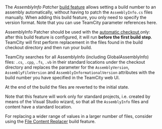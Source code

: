 [//]: # (title: AssemblyInfo Patcher)
[//]: # (auxiliary-id: AssemblyInfo Patcher)
The _AssemblyInfo Patcher_ [build feature](adding-build-features.md) allows setting a build number to an assembly automatically, without having to patch the `AssemblyInfo.cs` files manually. When adding this build feature, you only need to specify the version format. Note that you can use TeamCity parameter references here.

 AssemblyInfo Patcher should be used with the [automatic checkout ](vcs-checkout-mode.md)only: after this build feature is configured, it will run __before the first build step__. TeamCity will first perform replacement in the files found in the build checkout directory and then run your build.

TeamCity searches for all AssemblyInfo (including GlobalAssemblyInfo) files: `.cs`, `.cpp`, `.fs`, `.vb` in their standard locations under the checkout directory and replaces the parameter for the `AssemblyVersion`, `AssemblyFileVersion` and `AssemblyInformationalVersion` attributes with the build number you have specified in the TeamCity web UI.

At the end of the build the files are reverted to the initial state.

Note that this feature will work only for standard projects, i.e. created by means of the Visual Studio wizard, so that all the `AssemblyInfo` files and content have a standard location.

<note>

For replacing a wider range of values in a larger number of files, consider using the [File Content Replacer](file-content-replacer.md) build feature.
</note>
